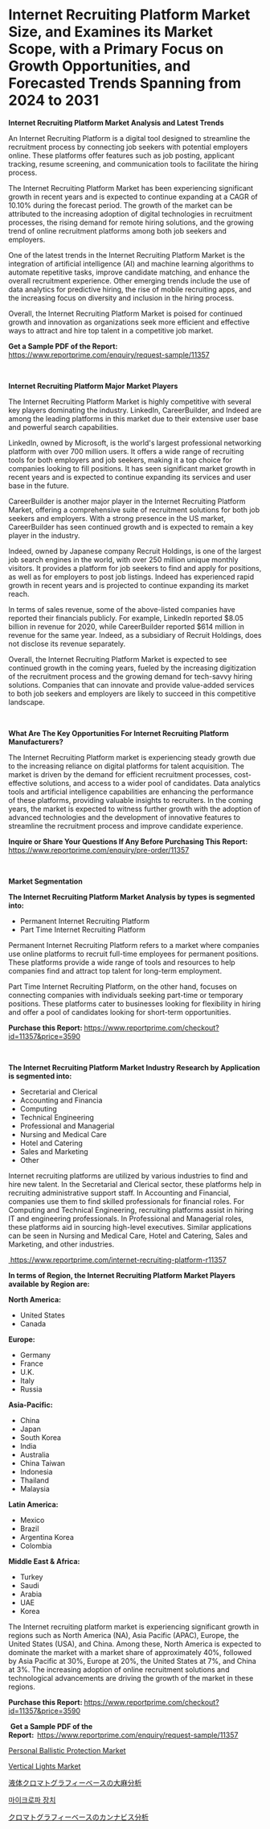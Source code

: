 <p><h1>Internet Recruiting Platform Market Size, and Examines its Market Scope, with a Primary Focus on Growth Opportunities, and Forecasted Trends Spanning from 2024 to 2031</h1></p><p><strong>Internet Recruiting Platform Market Analysis and Latest Trends</strong></p>
<p><p>An Internet Recruiting Platform is a digital tool designed to streamline the recruitment process by connecting job seekers with potential employers online. These platforms offer features such as job posting, applicant tracking, resume screening, and communication tools to facilitate the hiring process.</p><p>The Internet Recruiting Platform Market has been experiencing significant growth in recent years and is expected to continue expanding at a CAGR of 10.10% during the forecast period. The growth of the market can be attributed to the increasing adoption of digital technologies in recruitment processes, the rising demand for remote hiring solutions, and the growing trend of online recruitment platforms among both job seekers and employers.</p><p>One of the latest trends in the Internet Recruiting Platform Market is the integration of artificial intelligence (AI) and machine learning algorithms to automate repetitive tasks, improve candidate matching, and enhance the overall recruitment experience. Other emerging trends include the use of data analytics for predictive hiring, the rise of mobile recruiting apps, and the increasing focus on diversity and inclusion in the hiring process.</p><p>Overall, the Internet Recruiting Platform Market is poised for continued growth and innovation as organizations seek more efficient and effective ways to attract and hire top talent in a competitive job market.</p></p>
<p><strong>Get a Sample PDF of the Report:&nbsp;</strong> <a href="https://www.reportprime.com/enquiry/request-sample/11357">https://www.reportprime.com/enquiry/request-sample/11357</a></p>
<p>&nbsp;</p>
<p><strong>Internet Recruiting Platform Major Market Players</strong></p>
<p><p>The Internet Recruiting Platform Market is highly competitive with several key players dominating the industry. LinkedIn, CareerBuilder, and Indeed are among the leading platforms in this market due to their extensive user base and powerful search capabilities.</p><p>LinkedIn, owned by Microsoft, is the world's largest professional networking platform with over 700 million users. It offers a wide range of recruiting tools for both employers and job seekers, making it a top choice for companies looking to fill positions. It has seen significant market growth in recent years and is expected to continue expanding its services and user base in the future.</p><p>CareerBuilder is another major player in the Internet Recruiting Platform Market, offering a comprehensive suite of recruitment solutions for both job seekers and employers. With a strong presence in the US market, CareerBuilder has seen continued growth and is expected to remain a key player in the industry.</p><p>Indeed, owned by Japanese company Recruit Holdings, is one of the largest job search engines in the world, with over 250 million unique monthly visitors. It provides a platform for job seekers to find and apply for positions, as well as for employers to post job listings. Indeed has experienced rapid growth in recent years and is projected to continue expanding its market reach.</p><p>In terms of sales revenue, some of the above-listed companies have reported their financials publicly. For example, LinkedIn reported $8.05 billion in revenue for 2020, while CareerBuilder reported $614 million in revenue for the same year. Indeed, as a subsidiary of Recruit Holdings, does not disclose its revenue separately.</p><p>Overall, the Internet Recruiting Platform Market is expected to see continued growth in the coming years, fueled by the increasing digitization of the recruitment process and the growing demand for tech-savvy hiring solutions. Companies that can innovate and provide value-added services to both job seekers and employers are likely to succeed in this competitive landscape.</p></p>
<p>&nbsp;</p>
<p><strong>What Are The Key Opportunities For Internet Recruiting Platform Manufacturers?</strong></p>
<p><p>The Internet Recruiting Platform market is experiencing steady growth due to the increasing reliance on digital platforms for talent acquisition. The market is driven by the demand for efficient recruitment processes, cost-effective solutions, and access to a wider pool of candidates. Data analytics tools and artificial intelligence capabilities are enhancing the performance of these platforms, providing valuable insights to recruiters. In the coming years, the market is expected to witness further growth with the adoption of advanced technologies and the development of innovative features to streamline the recruitment process and improve candidate experience.</p></p>
<p><strong>Inquire or Share Your Questions If Any Before Purchasing This Report:</strong> <a href="https://www.reportprime.com/enquiry/pre-order/11357">https://www.reportprime.com/enquiry/pre-order/11357</a></p>
<p>&nbsp;</p>
<p><strong>Market Segmentation</strong></p>
<p><strong>The Internet Recruiting Platform Market Analysis by types is segmented into:</strong></p>
<p><ul><li>Permanent Internet Recruiting Platform</li><li>Part Time Internet Recruiting Platform</li></ul></p>
<p><p>Permanent Internet Recruiting Platform refers to a market where companies use online platforms to recruit full-time employees for permanent positions. These platforms provide a wide range of tools and resources to help companies find and attract top talent for long-term employment.</p><p>Part Time Internet Recruiting Platform, on the other hand, focuses on connecting companies with individuals seeking part-time or temporary positions. These platforms cater to businesses looking for flexibility in hiring and offer a pool of candidates looking for short-term opportunities.</p></p>
<p><strong>Purchase this Report:&nbsp;</strong><a href="https://www.reportprime.com/checkout?id=11357&price=3590">https://www.reportprime.com/checkout?id=11357&price=3590</a></p>
<p>&nbsp;</p>
<p><strong>The Internet Recruiting Platform Market Industry Research by Application is segmented into:</strong></p>
<p><ul><li>Secretarial and Clerical</li><li>Accounting and Financia</li><li>Computing</li><li>Technical Engineering</li><li>Professional and Managerial</li><li>Nursing and Medical Care</li><li>Hotel and Catering</li><li>Sales and Marketing</li><li>Other</li></ul></p>
<p><p>Internet recruiting platforms are utilized by various industries to find and hire new talent. In the Secretarial and Clerical sector, these platforms help in recruiting administrative support staff. In Accounting and Financial, companies use them to find skilled professionals for financial roles. For Computing and Technical Engineering, recruiting platforms assist in hiring IT and engineering professionals. In Professional and Managerial roles, these platforms aid in sourcing high-level executives. Similar applications can be seen in Nursing and Medical Care, Hotel and Catering, Sales and Marketing, and other industries.</p></p>
<p><a href="https://www.reportprime.com/internet-recruiting-platform-r11357">&nbsp;https://www.reportprime.com/internet-recruiting-platform-r11357</a></p>
<p><strong>In terms of Region, the Internet Recruiting Platform Market Players available by Region are:</strong></p>
<p>
    <p> <strong> North America: </strong>
        <ul>
            <li>United States</li>
            <li>Canada</li>
        </ul>
        </p> 
    <p> <strong> Europe: </strong>
        <ul>
            <li>Germany</li>
            <li>France</li>
            <li>U.K.</li>
            <li>Italy</li>
            <li>Russia</li>
        </ul>
        </p> 
    <p> <strong> Asia-Pacific: </strong>
        <ul>
            <li>China</li>
            <li>Japan</li>
            <li>South Korea</li>
            <li>India</li>
            <li>Australia</li>
            <li>China Taiwan</li>
            <li>Indonesia</li>
            <li>Thailand</li>
            <li>Malaysia</li>
        </ul>
        </p> 
    <p> <strong> Latin America: </strong>
        <ul>
            <li>Mexico</li>
            <li>Brazil</li>
            <li>Argentina Korea</li>
            <li>Colombia</li>
        </ul>
        </p> 
    <p> <strong> Middle East & Africa: </strong>
        <ul>
            <li>Turkey</li>
            <li>Saudi</li>
            <li>Arabia</li>
            <li>UAE</li>
            <li>Korea</li>
        </ul>
    </p>
    </p>
<p><p>The Internet recruiting platform market is experiencing significant growth in regions such as North America (NA), Asia Pacific (APAC), Europe, the United States (USA), and China. Among these, North America is expected to dominate the market with a market share of approximately 40%, followed by Asia Pacific at 30%, Europe at 20%, the United States at 7%, and China at 3%. The increasing adoption of online recruitment solutions and technological advancements are driving the growth of the market in these regions.</p></p>
<p><strong>Purchase this Report: </strong><a href="https://www.reportprime.com/checkout?id=11357&price=3590">https://www.reportprime.com/checkout?id=11357&price=3590</a></p>
<p>&nbsp;<strong>Get a Sample PDF of the Report:&nbsp;&nbsp;</strong><a href="https://www.reportprime.com/enquiry/request-sample/11357">https://www.reportprime.com/enquiry/request-sample/11357</a></p>
<p><strong></strong></p>
<p><p><a href="https://issuu.com/reportprime-2/docs/personal-ballistic-protection-market-size-2030.ppt">Personal Ballistic Protection Market</a></p><p><a href="https://www.linkedin.com/pulse/vertical-lights-market-size-cagr-trends-2024-2030-score-market-l8vce">Vertical Lights Market</a></p><p><a href="https://github.com/vtbvgl20191192/Market-Research-Report-List-2/blob/main/279379082574.md">液体クロマトグラフィーベースの大麻分析</a></p><p><a href="https://medium.com/@luffiazaza/%EB%A7%88%EC%9D%B4%ED%81%AC%EB%A1%9C%ED%8C%8C-%EC%9E%A5%EC%B9%98-%EC%8B%9C%EC%9E%A5-%EC%84%B1%EA%B3%B5%EC%A0%81%EC%9D%B8-%EB%B9%84%EC%A6%88%EB%8B%88%EC%8A%A4-%EC%A0%84%EB%9E%B5%EC%9D%98-%EC%97%B4%EC%87%A0-2031%EB%85%84%EA%B9%8C%EC%A7%80-%EC%98%88%EC%B8%A1-715de2378831">마이크로파 장치</a></p><p><a href="https://github.com/avwofrml53535/Market-Research-Report-List-2/blob/main/218377782573.md">クロマトグラフィーベースのカンナビス分析</a></p></p>